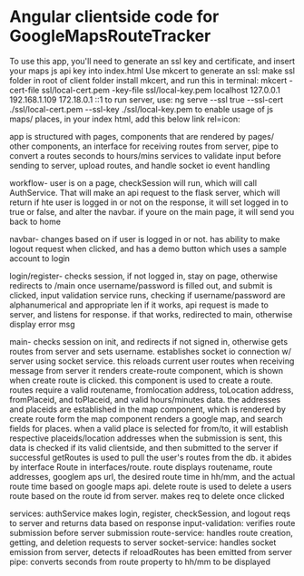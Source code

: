 # Angular clientside code for GoogleMapsRouteTracker

To use this app, you'll need to generate an ssl key and certificate, and insert your maps js api key into index.html
Use mkcert to generate an ssl: make ssl folder in root of client folder
install mkcert, and run this in terminal:
mkcert -cert-file ssl/local-cert.pem -key-file ssl/local-key.pem localhost 127.0.0.1 192.168.1.109 172.18.0.1 ::1
to run server, use: ng serve --ssl true --ssl-cert ./ssl/local-cert.pem --ssl-key ./ssl/local-key.pem
to enable usage of js maps/ places, in your index html, add this below link rel=icon:
<script src="https://maps.googleapis.com/maps/api/js?key=YOURAPAIKEYHERE&callback=Function.prototype&libraries=places"></script>

app is structured with pages, components that are rendered by pages/ other components, an interface for receiving routes from server,
pipe to convert a routes seconds to hours/mins
services to validate input before sending to server, upload routes, and handle socket io event handling

workflow- user is on a page, checkSession will run, which will call AuthService. That will make an api request to the flask server, which will return if hte user is logged in or not
on the response, it will set logged in to true or false, and alter the navbar. if youre on the main page, it will send you back to home

navbar- changes based on if user is logged in or not. has ability to make logout request when clicked, and has a demo button which uses a sample account to login

login/register- checks session, if not logged in, stay on page, otherwise redirects to /main
once username/password is filled out, and submit is clicked, input validation service runs, checking if username/password are alphanumerical and appropriate len
if it works, api request is made to server, and listens for response. if that works, redirected to main, otherwise display error msg

main- checks session on init, and redirects if not signed in, otherwise gets routes from server and sets username. establishes socket io connection w/ server using socket service. this reloads current user routes when receiving message from server
it renders create-route component, which is shown when create route is clicked. this component is used to create a route. routes require a valid routename, fromlocation address,
toLocation address, fromPlaceid, and toPlaceid, and valid hours/minutes data. the addresses and placeids are established in the map component, which is rendered by create route form
the map component renders a google map, and search fields for places. when a valid place is selected for from/to, it will establish respective placeids/location addresses
when the submission is sent, this data is checked if its valid clientside, and then submitted to the server if successful
getRoutes is used to pull the user's routes from the db. it abides by interface Route in interfaces/route. route displays routename, route addresses, googlem aps url, the desired route time in hh/mm, and the actual route time based on google maps api. 
delete route is used to delete a users route based on the route id from server. makes req to delete once clicked

services: authService makes login, register, checkSession, and logout reqs to server and returns data based on response
input-validation: verifies route submission before server submission
route-service: handles route creation, getting, and deletion requests to server
socket-service: handles socket emission from server, detects if reloadRoutes has been emitted from server
pipe: converts seconds from route property to hh/mm to be displayed
